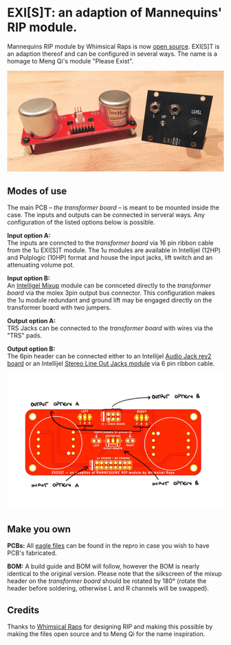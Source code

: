 # EXI[S]T: an adaption of Mannequins' RIP module.

Mannequins RIP module by Whimsical Raps is now [open source](https://github.com/whimsicalraps/RIP_DIY). EXI[S]T is an adaption thereof and can be configured in several ways. The name is a homage to Meng Qi's module "Please Exist".

![PCB](https://github.com/sonoCircuits/EXIST-RIP/blob/master/EXIST%20Images/IMG_2368.jpg)

## Modes of use

The main PCB – *the transformer board* – is meant to be mounted inside the case. The inputs and outputs can be connected in serveral ways. Any configuration of the listed options below is possible.

 
**Input option A:** <br> The inputs are conncted to the *transformer board* via 16 pin ribbon cable from the 1u EXI[S]T module. The 1u modules are available in Intellijel (12HP) and Pulplogic (10HP) format and house the input jacks, lift switch and an attenuating volume pot. <br>

**Input option B:** <br> An [Intelligel Mixup](https://intellijel.com/shop/eurorack/mixup) module can be connceted directly to the *transformer board* via the molex 3pin output bus connector. This configuration makes the 1u module redundant and ground lift may be engaged directly on the transformer board with two jumpers.

**Output option A:** <br> TRS Jacks can be connected to the *transformer board* with wires via the "TRS" pads. <br>

**Output option B:** <br> The 6pin header can be connected either to an Intellijel [Audio Jack rev2 board](https://intellijel.com/shop/cases/7u-audio-jacks-board-v2) or an Intellijel [Stereo Line Out Jacks module](https://intellijel.com/shop/eurorack/1u/stereo-line-out-jacks-1u) via 6 pin ribbon cable.

![CONFIG](https://github.com/sonoCircuits/EXIST-RIP/blob/master/EXIST%20Images/EXIST_configurations.jpg)

## Make you own

**PCBs:** All [eagle files](https://github.com/sonoCircuits/EXIST-RIP/tree/master/EXIST-EAGLE%20FILES) can be found in the repro in case you wish to have PCB's fabricated.

**BOM:** A build guide and BOM will follow, however the BOM is nearly identical to the original version. Please note that the silkscreen of the mixup header on the *transformer board* should be rotated by 180° (rotate the header before soldering, otherwise L and R channels will be swapped).

## Credits

Thanks to [Whimsical Raps](http://whimsicalraps.com) for designing RIP and making this possible by making the files open source and to Meng Qi for the name inspiration.
